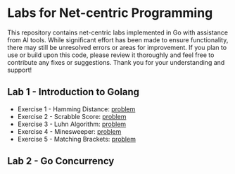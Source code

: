 # Labs for Net-centric Programming
This repository contains net-centric labs implemented in Go with assistance from AI tools. While significant effort has been made to ensure functionality, there may still be unresolved errors or areas for improvement. If you plan to use or build upon this code, please review it thoroughly and feel free to contribute any fixes or suggestions. Thank you for your understanding and support!

## Lab 1 - Introduction to Golang
- Exercise 1 - Hamming Distance: [problem](https://github.com/ume-meu/golang-lab-netcentric/blob/main/Lab1/readme.md#1-hamming-distance)
- Exercise 2 - Scrabble Score: [problem](https://github.com/ume-meu/golang-lab-netcentric/blob/main/Lab1/readme.md#2-scrabble-score)
- Exercise 3 - Luhn Algorithm: [problem](https://github.com/ume-meu/golang-lab-netcentric/blob/main/Lab1/readme.md#3-luhn-algorithm)
- Exercise 4 - Minesweeper: [problem](https://github.com/ume-meu/golang-lab-netcentric/blob/main/Lab1/readme.md#4-minesweeper)
- Exercise 5 - Matching Brackets: [problem](https://github.com/ume-meu/golang-lab-netcentric/blob/main/Lab1/readme.md#5-matching-brackets)

## Lab 2 - Go Concurrency

